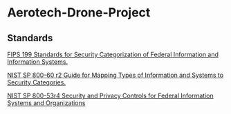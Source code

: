 # Aerotech-Drone-Project

## Standards
[FIPS 199 Standards for Security Categorization of Federal Information and Information Systems.](https://github.com/CSE4380-Spring-2025/Aerotech-Drone-Project/blob/main/Standards/NIST.SP.800-60r2.iwd.pdf)

[NIST SP 800-60 r2 Guide for Mapping Types of Information and Systems to Security Categories.](https://github.com/CSE4380-Spring-2025/Aerotech-Drone-Project/blob/main/Standards/nist.fips.199.pdf)

[NIST SP 800-53r4 Security and Privacy Controls for Federal Information Systems and Organizations](https://github.com/CSE4380-Spring-2025/Aerotech-Drone-Project/blob/main/Standards/NIST.SP.800-53r4.pdf)
